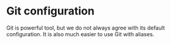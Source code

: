 # Git configuration

Git is powerful tool, but we do not always agree with its default configuration. It is also much easier to use Git
with aliases.
